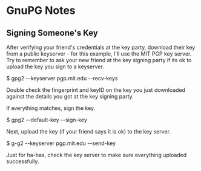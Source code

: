# GnuPG Notes

## Signing Someone's Key

After verifying your friend's credentials at the key party, download their key from a public keyserver - for this example, I'll use the MIT PGP key server. Try to remember to ask your new friend at the key signing party if its ok to upload the key you sign to a keyserver.

  $ gpg2 --keyserver pgp.mit.edu --recv-keys <friendsKeyID>
  
Double check the fingerprint and keyID on the key you just downloaded against the details you got at the key signing party.

If everything matches, sign the key.

  $ gpg2 --default-key <yourKeyID> --sign-key <friendsKeyID>

Next, upload the key (if your friend says it is ok) to the key server.

  $ g-g2 --keyserver pgp.mit.edu --send-key <friendsKeyID>
  
Just for ha-has, check the key server to make sure everything uploaded successfully.
